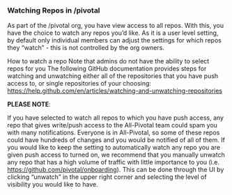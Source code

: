 ### Watching Repos in /pivotal

As part of the /pivotal org, you have view access to all repos. With this, you have the choice to watch any repos you’d like.  As it is a user level setting, by default only individual members can adjust the settings for which repos they “watch” - this is not controlled by the org owners. 

How to watch a repo
Note that admins do not have the ability to select repos for you
The following GitHub documentation provides steps for watching and unwatching either all of the repositories that you have push access to, or single repositories of your choosing:
https://help.github.com/en/articles/watching-and-unwatching-repositories


__PLEASE NOTE__:

If you have selected to watch all repos to which you have push access, any repo that gives write/push access to the All-Pivotal team could spam you with many notifications. Everyone is in All-Pivotal, so some of these repos could have hundreds of changes and you would be notified of all of them. 
If you would like to keep the setting to automatically watch any repo you are given push access to turned on, we recommend that you manually unwatch any repo that has a high volume of traffic with little importance to you (i.e. https://github.com/pivotal/onboarding).  This can be done through the UI by clicking “unwatch” in the upper right corner and selecting the level of visibility you would like to have. 
